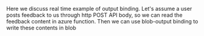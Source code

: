 Here we discuss real time example of output binding. Let's assume a user posts feedback to us through http POST API body, so we can read the feedback content in azure function. Then we can use blob-output binding to write these contents in blob
